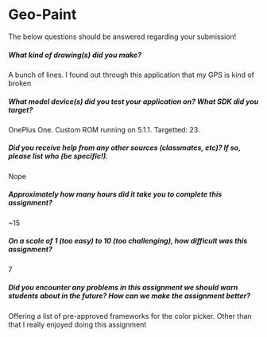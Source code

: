# Geo-Paint

The below questions should be answered regarding your submission!

##### What kind of drawing(s) did you make? #####
A bunch of lines. I found out through this application that my GPS is kind of broken


##### What model device(s) did you test your application on? What SDK did you target? #####
OnePlus One. Custom ROM running on 5.1.1. Targetted: 23.


##### Did you receive help from any other sources (classmates, etc)? If so, please list who (be specific!). #####
Nope


##### Approximately how many hours did it take you to complete this assignment? #####
~15


##### On a scale of 1 (too easy) to 10 (too challenging), how difficult was this assignment? #####
7


##### Did you encounter any problems in this assignment we should warn students about in the future? How can we make the assignment better? #####
Offering a list of pre-approved frameworks for the color picker.
Other than that I really enjoyed doing this assignment

